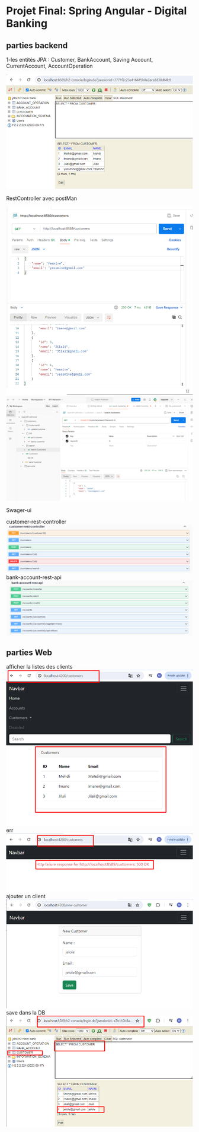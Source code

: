 <h1>Projet Final: Spring Angular - Digital Banking</h1>
<h2>parties backend</h2>
<p>1-les entités JPA : Customer, BankAccount, Saving Account, CurrentAccount, AccountOperation</p>
<img src="Capture/Capture.PNG" >
<p> RestController avec postMan </p>
<img src="Capture/Capture2.PNG" >
<img src="Capture/Capture5.PNG" >
<p> Swager-ui </p>
 <p1>customer-rest-controller</p1>
<img src="Capture/Capture3.PNG" >
<p1>bank-account-rest-api</p1>
<img src="Capture/Capture4.PNG" >
<h2>parties Web</h2>
<p1>afficher la listes des clients</p1>
<img src="Capture/Screenshot_1.png" >
<p1>err</p1>
<img src="Capture/Screenshot_3.png" >
<p1>ajouter un client</p1>
<img src="Capture/Screenshot_2.png" >
<p1>save dans la DB</p1>
<img src="Capture/Screenshot_4.png" >

